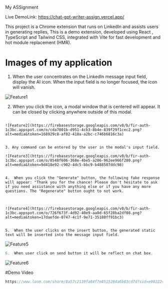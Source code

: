 My ASSignment

Live DemoLink: https://chat-gpt-writer-assign.vercel.app/

This project is a Chrome extension that runs on LinkedIn and assists users in generating replies, This is a demo extension, developed using React , TypeScript and Tailwind CSS, integrated with Vite for fast development and hot module replacement (HMR).






# Images of my application

1.  When the user concentrates on the LinkedIn message input field, display the AI icon. When the input field is no longer focused, the icon will vanish.



![Feature1](https://firebasestorage.googleapis.com/v0/b/fir-auth-1c3bc.appspot.com/o/5b6c33df-e400-42dc-919d-00bc55ada146.png?alt=media&token=77ee00bf-ee19-44cf-8146-d4df97ab6510)


2. When you click the icon, a modal window that is centered will appear. It can be closed by clicking anywhere outside of this modal.

```

![Feature2](https://firebasestorage.googleapis.com/v0/b/fir-auth-1c3bc.appspot.com/o/cda7801b-d951-4cb3-8b4e-839f29f1cec2.png?alt=media&token=168929c8-af02-418a-a2bc-c746b6816c3a)


3. Any command can be entered by the user in the modal's input field.

![Feature3](https://firebasestorage.googleapis.com/v0/b/fir-auth-1c3bc.appspot.com/o/8548f606-368e-4be5-a206-962ee966f280.png?alt=media&token=9d418e92-c902-4dc5-bbc9-b488507ddc98)


4.  When you click the "Generate" button, the following fake response will appear: "Thank you for the chance! Please don't hesitate to ask if you need assistance with anything else or if you have any more questions. The "Regenerate" button ought to not work.



![Feature4](https://firebasestorage.googleapis.com/v0/b/fir-auth-1c3bc.appspot.com/o/726f673f-4d92-40e9-aa0d-65f28ba2df08.png?alt=media&token=17daefde-0747-4c1f-9e71-35180ff91bc3)


5.  When the user clicks on the insert button, the generated static text will be inserted into the message input field.
```

![Feature5](https://firebasestorage.googleapis.com/v0/b/fir-auth-1c3bc.appspot.com/o/726f673f-4d92-40e9-aa0d-65f28ba2df08.png?alt=media&token=17daefde-0747-4c1f-9e71-35180ff91bc3)

```js
6.  When user click on send button it will be reflect on chat box.
```

![Feature6](https://firebasestorage.googleapis.com/v0/b/fir-auth-1c3bc.appspot.com/o/91ed7a92-67e4-4961-9839-3cc89869977d.png?alt=media&token=a724aeeb-04ac-429d-832c-ea9e1c737c45)

#Demo Video

```js
https://www.loom.com/share/8a57c2139fa84f7e8515284a6b03cd7d?sid=e9022249-99c0-4d7c-ab2c-2d081043189d
```

